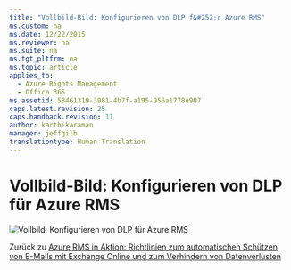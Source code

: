 ```yaml
---
title: "Vollbild-Bild: Konfigurieren von DLP f&#252;r Azure RMS"
ms.custom: na
ms.date: 12/22/2015
ms.reviewer: na
ms.suite: na
ms.tgt_pltfrm: na
ms.topic: article
applies_to: 
  - Azure Rights Management
  - Office 365
ms.assetid: 58461319-3981-4b7f-a195-956a1778e907
caps.latest.revision: 25
caps.handback.revision: 11
author: karthikaraman
manager: jeffgilb
translationtype: Human Translation
---
```

# Vollbild-Bild: Konfigurieren von DLP f&#252;r Azure RMS
![Vollbild: Konfigurieren von DLP für Azure RMS](../../ems/AADRightsMgmt/media/AzRMS_DLPExample.png "AzRMS_DLPExample")

Zurück zu [Azure RMS in Aktion: Richtlinien zum automatischen Schützen von E-Mails mit Exchange Online und zum Verhindern von Datenverlusten](http://technet.microsoft.com/library/jj585026.aspx#BKMK_Example_DLP)

